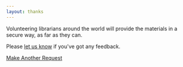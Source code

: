```yaml
---
layout: thanks
---
```

Volunteering librarians around the world will provide the materials in a secure way, as far as they can. <!--To know more about volunteering libraries and librarians, or you wish to volunteer please see volunteers page -->

Please <a href = "mailto:ifladdrs@gmail.com">let us know</a> if you've got any feedback.

<p><a class="oabutton_find" href="/" aria-label="Do Another" style="min-width:150px;">Make Another Request</a></p>


<br><br><br><br><br><br><br><br><br><br><br><br><br><br><br><br><br><br>

